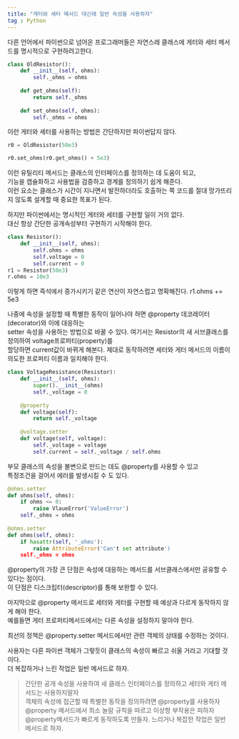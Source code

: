 ```yaml
---
title: "게터와 세터 메서드 대신에 일반 속성을 사용하자"
tag : Python
---
```

 
 
 다른 언어에서 파이썬으로 넘어온 프로그래머들은 자연스레 클래스에 게터와 세터 메서드를 명시적으로 구현하려고한다.
 ```python
 class OldResistor():
     def __init__(self, ohms):
         self._ohms = ohms
         
     def get_ohms(self):
         return self._ohms
     
     def set_ohms(self, ohms):
         self._ohms = ohms

```
 
 이런 게터와 세터를 사용하는 방법은 간단하지만 파이썬답지 않다.
 ```python
 r0 = OldResistor(50e3)
 
 r0.set_ohms(r0.get_ohms() + 5e3)
 ```
 이런 유틸리티 메서드는 클래스의 인터페이스를 정의하는 데 도움이 되고,  
 기능을 캡슐화하고 사용법을 검증하고 경계를 정의하기 쉽게 해준다.  
 이런 요소는 클래스가 시간이 지나면서 발전하더라도 호출하는 쪽 코드를 절대 망가뜨리지 않도록 설계할 때 중요한 목표가 된다.
 
 하지만 파이썬에서는 명시적인 게터와 세터를 구현할 일이 거의 없다.  
 대신 항상 간단한 공개속성부터 구현하기 시작해야 한다.
 
 ```python
 class Resistor():
     def __init__(self, ohms):
         self.ohms = ohms
         self.voltage = 0
         self.current = 0
 r1 = Resistor(50e3)
 r.ohms = 10e3
 ```
 
 이렇게 하면 즉석에서 증가시키기 같은 연산이 자연스럽고 명확해진다.
 r1.ohms += 5e3
 
 나중에 속성을 설정할 때 특별한 동작이 일어나야 하면 @property 데코레이터(decorator)와 이에 대응하는  
 setter 속성을 사용하는 방법으로 바꿀 수 있다. 여기서는 Resistor의 새 서브클래스를 정의하여 voltage프로퍼티(property)를  
 할당하면 current값이 바뀌게 해본다.  제대로 동작하려면 세터와 게터 메서드의 이름이 의도한 프로퍼티 이름과 일치해야 한다.
 
 ```python
 class VoltageResistance(Resistor):
     def __init__(self, ohms):
         super().__init__(ohms)
         self._voltage = 0
     
     @property
     def voltage(self):
         return self._voltage
     
     @voltage.setter
     def voltage(self, voltage):
         self._voltage = voltage
         self.current = self._voltage / self.ohms
```

부모 클래스의 속성을 불변으로 만드는 데도 @property를 사용할 수 있고  
특정조건을 걸어서 에러를 발생시킬 수 도 있다.

```python
@ohms.setter
def ohms(self, ohms):
    if ohms <= 0:
        raise VlaueError('ValueError')
    self._ohms = ohms
    
@ohms.setter
def ohms(self, ohms):
    if hasattr(self, '_ohms'):
        raise AttributeError('Can't set attribute')
    self._ohms = ohms
```

@property의 가장 큰 단점은 속성에 대응하는 메서드를 서브클래스에서만 공유할 수 있다는 점이다.  
이 단점은 디스크립터(descriptor)를 통해 보완할 수 있다.  

마지막으로 @property 메서드로 세터와 게터를 구현할 때 예상과 다르게 동작하지 않게 해야 한다.  
예를들면 게터 프로퍼티메서드에서는 다른 속성을 설정하지 말아야 한다.
  
최선의 정책은 @property.setter 메서드에서만 관련 객체의 상태를 수정하는 것이다.
  
사용자는 다른 파이썬 객체가 그렇듯이 클래스의 속성이 빠르고 쉬울 거라고 기대할 것이다.  
더 복잡하거나 느린 작업은 일반 메서드로 하자.


> 간단한 공개 속성을 사용하여 새 클래스 인터페이스를 정의하고 세터와 게터 메서드는 사용하지말자  
> 객체의 속성에 접근할 때 특별한 동작을 정의하려면 @property를 사용하자  
> @property 메서드에서 최소 놀람 규칙을 따르고 이상항 부작용은 피하자  
> @property메서드가 빠르게 동작하도록 만들자. 느리거나 복잡한 작업은 일반 메서드로 하자.

